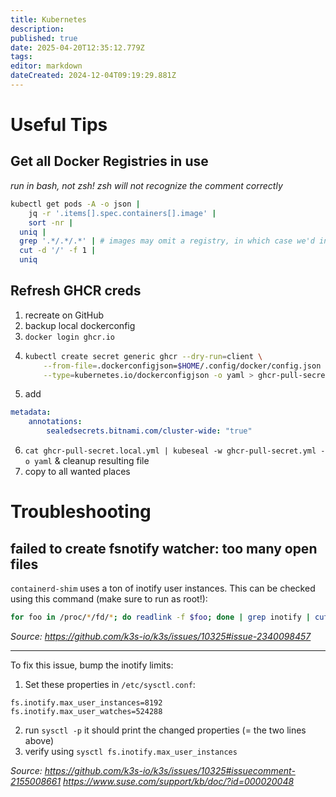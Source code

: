 ```yaml
---
title: Kubernetes
description: 
published: true
date: 2025-04-20T12:35:12.779Z
tags: 
editor: markdown
dateCreated: 2024-12-04T09:19:29.881Z
---
```


# Useful Tips
## Get all Docker Registries in use
*run in bash, not zsh! zsh will not recognize the comment correctly*
```bash
kubectl get pods -A -o json |
	jq -r '.items[].spec.containers[].image' |
	sort -nr |
  uniq |
  grep '.*/.*/.*' | # images may omit a registry, in which case we'd incorrectly use the image name as the registry
  cut -d '/' -f 1 |
  uniq
``` 

## Refresh GHCR creds
1. recreate on GitHub
2. backup local dockerconfig
3. `docker login ghcr.io`
4.  ```bash
	kubectl create secret generic ghcr --dry-run=client \
  		--from-file=.dockerconfigjson=$HOME/.config/docker/config.json \
  		--type=kubernetes.io/dockerconfigjson -o yaml > ghcr-pull-secret.local.yml
	```
5. add
```yml
metadata:
	annotations:
		sealedsecrets.bitnami.com/cluster-wide: "true"
```
6. `cat ghcr-pull-secret.local.yml | kubeseal -w ghcr-pull-secret.yml -o yaml` & cleanup resulting file
7. copy to all wanted places

# Troubleshooting
## failed to create fsnotify watcher: too many open files
`containerd-shim` uses a ton of inotify user instances. This can be checked using this command (make sure to run as root!):
```sh
for foo in /proc/*/fd/*; do readlink -f $foo; done | grep inotify | cut -d/ -f3 | xargs -I '{}' -- ps --no-headers -o comm {} | sort | uniq -c | sort -nr
```
*Source: https://github.com/k3s-io/k3s/issues/10325#issue-2340098457*

---

To fix this issue, bump the inotify limits:
1. Set these properties in `/etc/sysctl.conf`:
```
fs.inotify.max_user_instances=8192
fs.inotify.max_user_watches=524288
```
2. run `sysctl -p`
it should print the changed properties (= the two lines above)
3. verify using `sysctl fs.inotify.max_user_instances`

*Source:
https://github.com/k3s-io/k3s/issues/10325#issuecomment-2155008661
https://www.suse.com/support/kb/doc/?id=000020048*